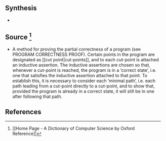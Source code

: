 ## Synthesis
- 
## Source [^1]
- A method for proving the partial correctness of a program (see PROGRAM CORRECTNESS PROOF). Certain points in the program are designated as [[cut point|cut-points]], and to each cut-point is attached an inductive assertion. The inductive assertions are chosen so that, whenever a cut-point is reached, the program is in a ‘correct state’, i.e. one that satisfies the inductive assertion attached to that point. To establish this, it is necessary to consider each ‘minimal path’, i.e. each path leading from a cut-point directly to a cut-point, and to show that, provided the program is already in a correct state, it will still be in one after following that path.
## References

[^1]: [[Home Page - A Dictionary of Computer Science by Oxford Reference]]